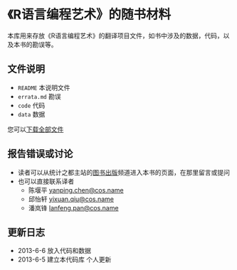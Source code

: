《R语言编程艺术》的随书材料
=================

本库用来存放《R语言编程艺术》的翻译项目文件，如书中涉及的数据，代码，以及本书的勘误等。

文件说明
--------

- `README`      本说明文件
- `errata.md`   勘误
- `code`        代码
- `data`        数据

您可以[下载全部文件](https://github.com/cosname/art-r-translation/archive/master.zip)

报告错误或讨论
------------

- 读者可以从统计之都主站的[图书出版](http://cos.name/books/)频道进入本书的页面，在那里留言或提问
- 也可以直接联系译者
    * 陈堰平 yanping.chen@cos.name
    * 邱怡轩 yixuan.qiu@cos.name
    * 潘岚锋 lanfeng.pan@cos.name
    
更新日志
----------

* 2013-6-6 放入代码和数据
* 2013-6-5 建立本代码库
个人更新
